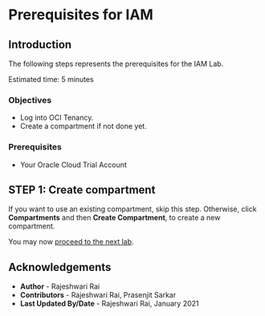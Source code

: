 # Prerequisites for IAM

## Introduction

The following steps represents the prerequisites for the IAM Lab.

Estimated time: 5 minutes

### Objectives

- Log into OCI Tenancy.
- Create a compartment if not done yet.

### Prerequisites

- Your Oracle Cloud Trial Account

## **STEP 1:** Create compartment

If you want to use an existing compartment, skip this step. Otherwise, click **Compartments** and then **Create Compartment**, to create a new compartment.

You may now [proceed to the next lab](#next).

## Acknowledgements

- **Author** - Rajeshwari Rai
- **Contributors** -  Rajeshwari Rai, Prasenjit Sarkar
- **Last Updated By/Date** - Rajeshwari Rai, January 2021


